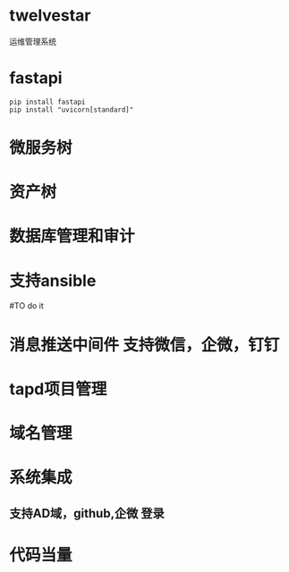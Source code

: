 # twelvestar
运维管理系统

# fastapi
```
pip install fastapi
pip install "uvicorn[standard]"
```

# 微服务树


# 资产树

# 数据库管理和审计

# 支持ansible


#TO do it


# 消息推送中间件 支持微信，企微，钉钉

# tapd项目管理

# 域名管理

# 系统集成
## 支持AD域，github,企微 登录

# 代码当量








